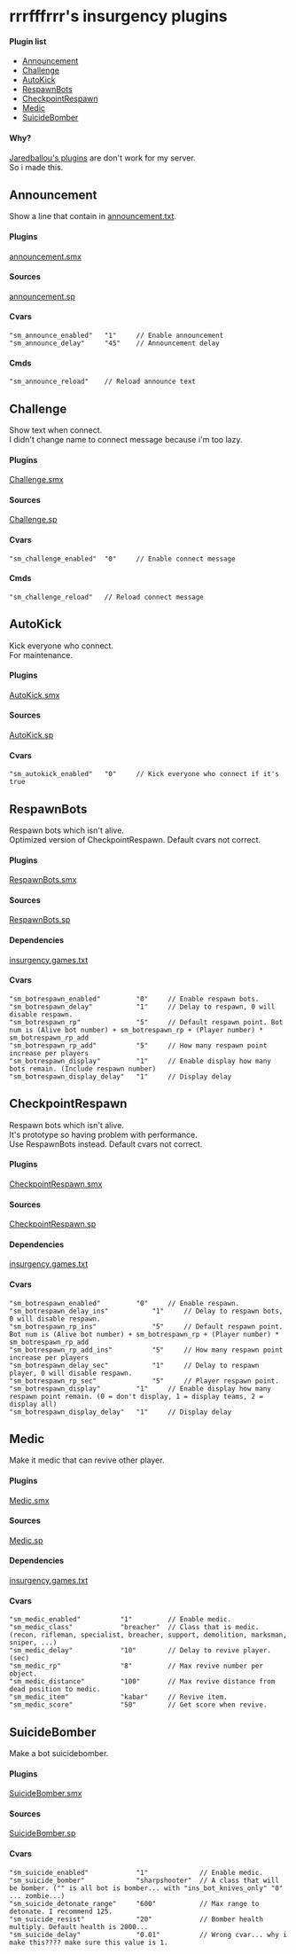# rrrfffrrr's insurgency plugins
#### Plugin list
* [Announcement](#Announcement)
* [Challenge](#Challenge)
* [AutoKick](#AutoKick)
* [RespawnBots](#RespawnBots)
* [CheckpointRespawn](#CheckpointRespawn)
* [Medic](#Medic)
* [SuicideBomber](#SuicideBomber)

#### Why?
[Jaredballou's plugins](https://github.com/jaredballou/insurgency-sourcemod) are don't work for my server.  
So i made this.

## Announcement
Show a line that contain in [announcement.txt](announcement.txt).

#### Plugins
[announcement.smx](plugins/announcement.smx)

#### Sources
[announcement.sp](scripting/announcement.sp)

#### Cvars
```
"sm_announce_enabled"	"1"		// Enable announcement
"sm_announce_delay"		"45"	// Announcement delay
```

#### Cmds
```
"sm_announce_reload"	// Reload announce text
```

## Challenge
Show text when connect.  
I didn't change name to connect message because i'm too lazy.

#### Plugins
[Challenge.smx](plugins/Challenge.smx)

#### Sources
[Challenge.sp](scripting/Challenge.sp)

#### Cvars
```
"sm_challenge_enabled"	"0"		// Enable connect message
```

#### Cmds
```
"sm_challenge_reload"	// Reload connect message
```

## AutoKick
Kick everyone who connect.  
For maintenance.

#### Plugins
[AutoKick.smx](plugins/AutoKick.smx)

#### Sources
[AutoKick.sp](scripting/AutoKick.sp)

#### Cvars
```
"sm_autokick_enabled"	"0"		// Kick everyone who connect if it's true
```

## RespawnBots
Respawn bots which isn't alive.  
Optimized version of CheckpointRespawn.
Default cvars not correct.

#### Plugins
[RespawnBots.smx](plugins/RespawnBots.smx)

#### Sources
[RespawnBots.sp](scripting/RespawnBots.sp)

#### Dependencies
[insurgency.games.txt](gamedata/insurgency.games.txt)

#### Cvars
```
"sm_botrespawn_enabled"			"0"		// Enable respawn bots.
"sm_botrespawn_delay"			"1"		// Delay to respawn, 0 will disable respawn.
"sm_botrespawn_rp"				"5"		// Default respawn point. Bot num is (Alive bot number) + sm_botrespawn_rp + (Player number) * sm_botrespawn_rp_add
"sm_botrespawn_rp_add"			"5"		// How many respawn point increase per players
"sm_botrespawn_display"			"1"		// Enable display how many bots remain. (Include respawn number)
"sm_botrespawn_display_delay"	"1"		// Display delay
```

## CheckpointRespawn
Respawn bots which isn't alive.  
It's prototype so having problem with performance.  
Use RespawnBots instead.
Default cvars not correct.

#### Plugins
[CheckpointRespawn.smx](plugins/CheckpointRespawn.smx)

#### Sources
[CheckpointRespawn.sp](scripting/CheckpointRespawn.sp)

#### Dependencies
[insurgency.games.txt](gamedata/insurgency.games.txt)

#### Cvars
```
"sm_botrespawn_enabled"			"0"		// Enable respawn.
"sm_botrespawn_delay_ins"			"1"		// Delay to respawn bots, 0 will disable respawn.
"sm_botrespawn_rp_ins"				"5"		// Default respawn point. Bot num is (Alive bot number) + sm_botrespawn_rp + (Player number) * sm_botrespawn_rp_add
"sm_botrespawn_rp_add_ins"			"5"		// How many respawn point increase per players
"sm_botrespawn_delay_sec"			"1"		// Delay to respawn player, 0 will disable respawn.
"sm_botrespawn_rp_sec"				"5"		// Player respawn point.
"sm_botrespawn_display"			"1"		// Enable display how many respawn point remain. (0 = don't display, 1 = display teams, 2 = display all)
"sm_botrespawn_display_delay"	"1"		// Display delay
```

## Medic
Make it medic that can revive other player.

#### Plugins
[Medic.smx](plugins/Medic.smx)

#### Sources
[Medic.sp](scripting/Medic.sp)

#### Dependencies
[insurgency.games.txt](gamedata/insurgency.games.txt)

#### Cvars
```
"sm_medic_enabled"			"1"			// Enable medic.
"sm_medic_class"			"breacher"	// Class that is medic. (recon, rifleman, specialist, breacher, support, demolition, marksman, sniper, ...)
"sm_medic_delay"			"10"		// Delay to revive player. (sec)
"sm_medic_rp"				"8"			// Max revive number per object.
"sm_medic_distance"			"100"		// Max revive distance from dead position to medic.
"sm_medic_item"				"kabar"		// Revive item.
"sm_medic_score"			"50"		// Get score when revive.
```

## SuicideBomber
Make a bot suicidebomber.

#### Plugins
[SuicideBomber.smx](plugins/SuicideBomber.smx)

#### Sources
[SuicideBomber.sp](scripting/SuicideBomber.sp)

#### Cvars
```
"sm_suicide_enabled"			"1"				// Enable medic.
"sm_suicide_bomber"				"sharpshooter"	// A class that will be bomber. ("" is all bot is bomber... with "ins_bot_knives_only" "0" ... zombie...)
"sm_suicide_detonate_range"		"600"			// Max range to detonate. I recommend 125.
"sm_suicide_resist"				"20"			// Bomber health multiply. Default health is 2000...
"sm_suicide_delay"				"0.01"			// Wrong cvar... why i make this???? make sure this value is 1.
```
